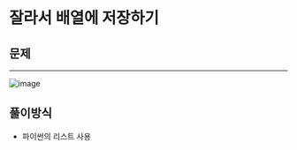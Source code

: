 # 잘라서 배열에 저장하기

## 문제
---
![image](https://github.com/Employment-Study/Algorithm_Study/assets/44068819/8040f902-4c5a-4281-ae8d-0c41081ac686)

## 풀이방식
- 파이썬의 리스트 사용